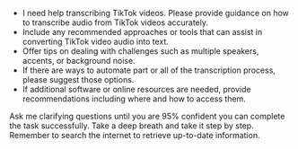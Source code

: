 - I need help transcribing TikTok videos. Please provide guidance on how to transcribe audio from TikTok videos accurately.
- Include any recommended approaches or tools that can assist in converting TikTok video audio into text.
- Offer tips on dealing with challenges such as multiple speakers, accents, or background noise.
- If there are ways to automate part or all of the transcription process, please suggest those options.
- If additional software or online resources are needed, provide recommendations including where and how to access them.

Ask me clarifying questions until you are 95% confident you can complete the task successfully. Take a deep breath and take it step by step. Remember to search the internet to retrieve up-to-date information.